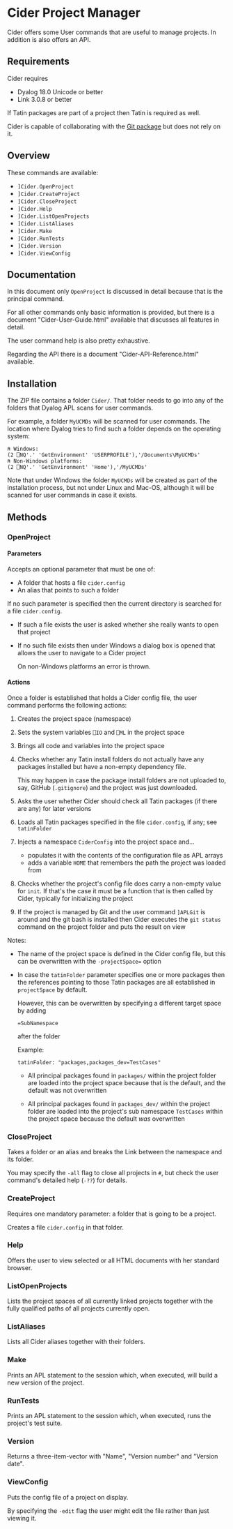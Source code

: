 # Cider Project Manager

Cider offers some User commands that are useful to manage projects. In addition is also offers an API.


## Requirements

Cider requires 

* Dyalog 18.0 Unicode or better 
* Link 3.0.8 or better

If Tatin packages are part of a project then Tatin is required as well.

Cider is capable of collaborating with the [Git package](https://github.com/aplteam/APLGit2) but does not rely on it.


## Overview

These commands are available:

* `]Cider.OpenProject`
* `]Cider.CreateProject`
* `]Cider.CloseProject`
* `]Cider.Help`
* `]Cider.ListOpenProjects`
* `]Cider.ListAliases`
* `]Cider.Make`
* `]Cider.RunTests`
* `]Cider.Version`
* `]Cider.ViewConfig`

## Documentation

In this document only `OpenProject` is discussed in detail because that is the principal command.

For all other commands only basic information is provided, but there is a document "Cider-User-Guide.html" available that discusses all features in detail.

The user command help is also pretty exhaustive.

Regarding the API there is a document "Cider-API-Reference.html" available.


## Installation

The ZIP file contains a folder `Cider/`. That folder needs to go into any of the folders that Dyalog APL scans for user commands.

For example, a folder `MyUCMDs` will be scanned for user commands. The location where Dyalog tries to find such a folder depends on the operating system:

```
⍝ Windows:
(2 ⎕NQ'.' 'GetEnvironment' 'USERPROFILE'),'/Documents\MyUCMDs'
⍝ Non-Windows platforms:
(2 ⎕NQ'.' 'GetEnvironment' 'Home'),'/MyUCMDs'
```

Note that under Windows the folder `MyUCMDs` will be created as part of the installation process, but not under Linux and Mac-OS, although it will be scanned for user commands in case it exists.


## Methods


### OpenProject


#### Parameters

Accepts an optional parameter that must be one of:

* A folder that hosts a file `cider.config`
* An alias that points to such a folder

If no such parameter is specified then the current directory is searched for a file `cider.config`. 

* If such a file exists the user is asked whether she really wants to open that project
* If no such file exists then under Windows a dialog box is opened that allows the user to navigate to a Cider project

  On non-Windows platforms an error is thrown.


#### Actions 

Once a folder is established that holds a Cider config file, the user command performs the following actions:

1. Creates the project space (namespace)
1. Sets the system variables `⎕IO` and `⎕ML` in the project space
1. Brings all code and variables into the project space
1. Checks whether any Tatin install folders do not actually have any packages installed but have a non-empty dependency file.

   This may happen in case the package install folders are not uploaded to, say, GitHub (`.gitignore`) and the project was just downloaded.
1. Asks the user whether Cider should check all Tatin packages (if there are any) for later versions 
1. Loads all Tatin packages specified in the file `cider.config`, if any; see `tatinFolder`
1. Injects a namespace `CiderConfig` into the project space and...
   * populates it with the contents of the configuration file as APL arrays
   * adds a variable `HOME` that remembers the path the project was loaded from   
1. Checks whether the project's config file does carry a non-empty value for `init`. If that's the case it must be a function that is then called by Cider, typically for initializing the project
1. If the project is managed by Git and the user command `]APLGit` is around and the git bash is installed then Cider executes the `git status` command on the project folder and puts the result on view

Notes:

* The name of the project space is defined in the Cider config file, but this can be overwritten with the `-projectSpace=` option
* In case the `tatinFolder` parameter specifies one or more packages then the references pointing to those Tatin packages are all established in `projectSpace` by default.

  However, this can be overwritten by specifying a different target space by adding 

  `=SubNamespace`

  after the folder

  Example:

  ```
  tatinFolder: "packages,packages_dev=TestCases"
  ```

  * All principal packages found in `packages/` within the project folder are loaded into the project space because that is the default, and  the default was not overwritten

  * All principal packages found in `packages_dev/` within the project folder  are loaded into the project's sub namespace `TestCases` within the project space because the default _was_ overwritten

### CloseProject

Takes a folder or an alias and breaks the Link between the namespace and its folder.

You may specify the `-all` flag to close all projects in `#`, but check the user command's detailed help (`-??`) for details.


### CreateProject

Requires one mandatory parameter: a folder that is going to be a project. 

Creates a file `cider.config` in that folder.

 
### Help

Offers the user to view selected or all HTML documents with her standard browser.

### ListOpenProjects

Lists the project spaces of all currently linked projects together with the fully qualified paths of all projects currently open.


### ListAliases

Lists all Cider aliases together with their folders.


### Make

Prints an APL statement to the session which, when executed, will build a new version of the project.


### RunTests

Prints an APL statement to the session which, when executed, runs the project's test suite.


### Version

Returns a three-item-vector with "Name", "Version number" and "Version date".


### ViewConfig

Puts the config file of a project on display. 

By specifying the `-edit` flag the user might edit the file rather than just viewing it.
